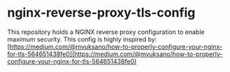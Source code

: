 # nginx-reverse-proxy-tls-config
This repository holds a NGINX reverse proxy configuration to enable maximum security. This config is highly inspired by: [https://medium.com/@mvuksano/how-to-properly-configure-your-nginx-for-tls-564651438fe0](https://medium.com/@mvuksano/how-to-properly-configure-your-nginx-for-tls-564651438fe0)
